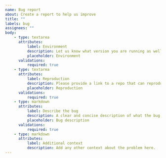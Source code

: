 ```yaml
---
name: Bug report
about: Create a report to help us improve
title: ""
labels: bug
assignees: ""
body:
    - type: textarea
      attributes:
          label: Environment
          description: Let us know what version you are running as well as what your environment looks like (OS, NodeJS version, etc)
          placeholder: Environment
      validations:
          required: true
    - type: textarea
      attributes:
          label: Reproduction
          description: Please provide a link to a repo that can reproduce the problem you ran into. A **minimal reproduction** is required unless you are absolutely sure that the issue is obvious and the provided information is enough to understand the problem. If a report is vague (e.g. just a generic error message) and has no reproduction, it will receive a "need reproduction" label. If no reproduction is provided we might close it.
          placeholder: Reproduction
      validations:
          required: true
    - type: markdown
      attributes:
          label: Describe the bug
          description: A clear and concise description of what the bug is. If you intend to submit a PR for this issue, tell us in the description. Thanks!
          placeholder: Bug description
      validations:
          required: true
    - type: markdown
      attributes:
          label: Additional context
          description: Add any other context about the problem here.
---
```

